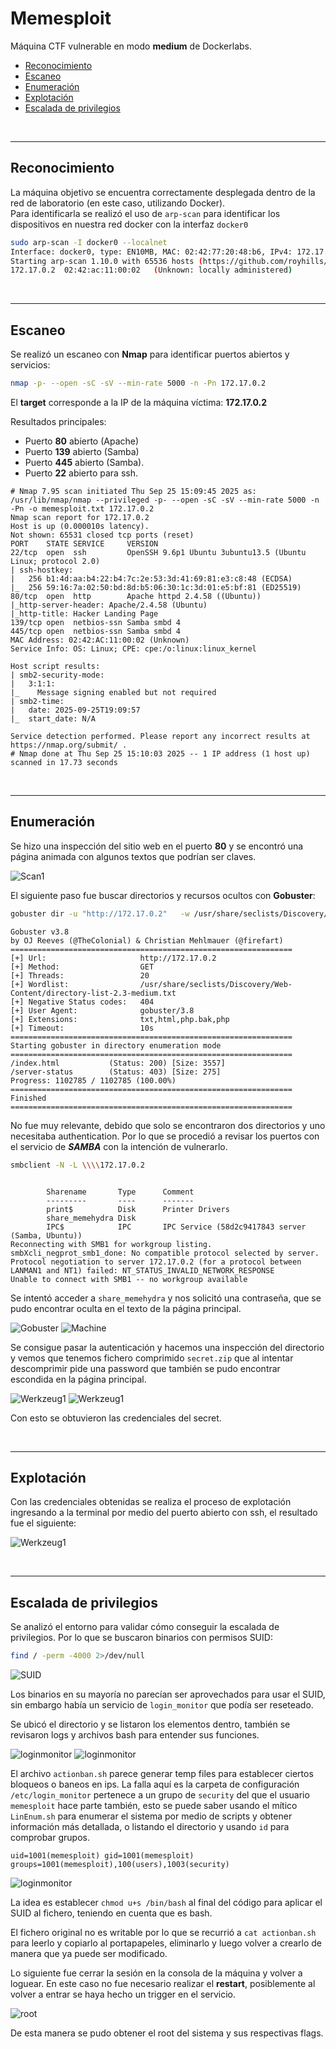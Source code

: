 # Memesploit

Máquina CTF vulnerable en modo **medium** de Dockerlabs.

- [Reconocimiento](#reconocimiento)
- [Escaneo](#escaneo)
- [Enumeración](#enumeración)
- [Explotación](#explotación)
- [Escalada de privilegios](#escalada-de-privilegios)

<br/>

---

## Reconocimiento

La máquina objetivo se encuentra correctamente desplegada dentro de la red de laboratorio (en este caso, utilizando Docker).  
Para identificarla se realizó el uso de `arp-scan` para identificar los dispositivos en nuestra red docker con la interfaz `docker0`

```bash
sudo arp-scan -I docker0 --localnet
Interface: docker0, type: EN10MB, MAC: 02:42:77:20:48:b6, IPv4: 172.17.0.1
Starting arp-scan 1.10.0 with 65536 hosts (https://github.com/royhills/arp-scan)
172.17.0.2	02:42:ac:11:00:02	(Unknown: locally administered)
```

<br/>

---

## Escaneo

Se realizó un escaneo con **Nmap** para identificar puertos abiertos y servicios:

```bash
nmap -p- --open -sC -sV --min-rate 5000 -n -Pn 172.17.0.2
```

El **target** corresponde a la IP de la máquina víctima: **172.17.0.2**

Resultados principales:

- Puerto **80** abierto (Apache)
- Puerto **139** abierto (Samba)
- Puerto **445** abierto (Samba).
- Puerto **22** abierto para ssh.

```
# Nmap 7.95 scan initiated Thu Sep 25 15:09:45 2025 as: /usr/lib/nmap/nmap --privileged -p- --open -sC -sV --min-rate 5000 -n -Pn -o memesploit.txt 172.17.0.2
Nmap scan report for 172.17.0.2
Host is up (0.000010s latency).
Not shown: 65531 closed tcp ports (reset)
PORT    STATE SERVICE     VERSION
22/tcp  open  ssh         OpenSSH 9.6p1 Ubuntu 3ubuntu13.5 (Ubuntu Linux; protocol 2.0)
| ssh-hostkey:
|   256 b1:4d:aa:b4:22:b4:7c:2e:53:3d:41:69:81:e3:c8:48 (ECDSA)
|_  256 59:16:7a:02:50:bd:8d:b5:06:30:1c:3d:01:e5:bf:81 (ED25519)
80/tcp  open  http        Apache httpd 2.4.58 ((Ubuntu))
|_http-server-header: Apache/2.4.58 (Ubuntu)
|_http-title: Hacker Landing Page
139/tcp open  netbios-ssn Samba smbd 4
445/tcp open  netbios-ssn Samba smbd 4
MAC Address: 02:42:AC:11:00:02 (Unknown)
Service Info: OS: Linux; CPE: cpe:/o:linux:linux_kernel

Host script results:
| smb2-security-mode:
|   3:1:1:
|_    Message signing enabled but not required
| smb2-time:
|   date: 2025-09-25T19:09:57
|_  start_date: N/A

Service detection performed. Please report any incorrect results at https://nmap.org/submit/ .
# Nmap done at Thu Sep 25 15:10:03 2025 -- 1 IP address (1 host up) scanned in 17.73 seconds
```

<br/>

---

## Enumeración

Se hizo una inspección del sitio web en el puerto **80** y se encontró una página animada con algunos textos que podrían ser claves.

![Scan1](https://i.imgur.com/1cpuR93.png)

El siguiente paso fue buscar directorios y recursos ocultos con **Gobuster**:

```bash
gobuster dir -u "http://172.17.0.2"   -w /usr/share/seclists/Discovery/Web-Content/directory-list-2.3-medium.txt   -t 20 -x php,txt,html,php.bak
```

```
Gobuster v3.8
by OJ Reeves (@TheColonial) & Christian Mehlmauer (@firefart)
===============================================================
[+] Url:                     http://172.17.0.2
[+] Method:                  GET
[+] Threads:                 20
[+] Wordlist:                /usr/share/seclists/Discovery/Web-Content/directory-list-2.3-medium.txt
[+] Negative Status codes:   404
[+] User Agent:              gobuster/3.8
[+] Extensions:              txt,html,php.bak,php
[+] Timeout:                 10s
===============================================================
Starting gobuster in directory enumeration mode
===============================================================
/index.html           (Status: 200) [Size: 3557]
/server-status        (Status: 403) [Size: 275]
Progress: 1102785 / 1102785 (100.00%)
===============================================================
Finished
===============================================================

```

No fue muy relevante, debido que solo se encontraron dos directorios y uno necesitaba authentication. Por lo que se procedió a revisar los puertos con el servicio de **_SAMBA_** con la intención de vulnerarlo.

```bash
smbclient -N -L \\\\172.17.0.2
```

```

        Sharename       Type      Comment
        ---------       ----      -------
        print$          Disk      Printer Drivers
        share_memehydra Disk
        IPC$            IPC       IPC Service (58d2c9417843 server (Samba, Ubuntu))
Reconnecting with SMB1 for workgroup listing.
smbXcli_negprot_smb1_done: No compatible protocol selected by server.
Protocol negotiation to server 172.17.0.2 (for a protocol between LANMAN1 and NT1) failed: NT_STATUS_INVALID_NETWORK_RESPONSE
Unable to connect with SMB1 -- no workgroup available

```

Se intentó acceder a `share_memehydra` y nos solicitó una contraseña, que se pudo encontrar oculta en el texto de la página principal.

![Gobuster](https://i.imgur.com/BheRiE2.png)
![Machine](https://i.imgur.com/eurQvnH.png)

Se consigue pasar la autenticación y hacemos una inspección del directorio y vemos que tenemos fichero comprimido `secret.zip` que al intentar descomprimir pide una password que también se pudo encontrar escondida en la página principal.

![Werkzeug1](https://i.imgur.com/W0f9pjn.png)
![Werkzeug1](https://i.imgur.com/aoXmHe4.png)

Con esto se obtuvieron las credenciales del secret.

<br/>

---

## Explotación

Con las credenciales obtenidas se realiza el proceso de explotación ingresando a la terminal por medio del puerto abierto con ssh, el resultado fue el siguiente:

![Werkzeug1](https://i.imgur.com/dXiDAhu.png)

<br/>

---

## Escalada de privilegios

Se analizó el entorno para validar cómo conseguir la escalada de privilegios. Por lo que se buscaron binarios con permisos SUID:

```bash
find / -perm -4000 2>/dev/null
```

![SUID](https://i.imgur.com/ycy5tII.png)

Los binarios en su mayoría no parecían ser aprovechados para usar el SUID, sin embargo había un servicio de `login_monitor` que podía ser reseteado.

Se ubicó el directorio y se listaron los elementos dentro, también se revisaron logs y archivos bash para entender sus funciones.

![loginmonitor](https://i.imgur.com/6TIRche.png)
![loginmonitor](https://i.imgur.com/O5zS4kC.png)

El archivo `actionban.sh` parece generar temp files para establecer ciertos bloqueos o baneos en ips. La falla aquí es la carpeta de configuración `/etc/login_monitor` pertenece a un grupo de `security` del que el usuario `memesploit` hace parte también, esto se puede saber usando el mítico `LinEnum.sh` para enumerar el sistema por medio de scripts y obtener información más detallada, o listando el directorio y usando `id` para comprobar grupos.

```
uid=1001(memesploit) gid=1001(memesploit) groups=1001(memesploit),100(users),1003(security)
```

![loginmonitor](https://i.imgur.com/AqBEESS.png)

La idea es establecer `chmod u+s /bin/bash` al final del código para aplicar el SUID al fichero, teniendo en cuenta que es bash.

El fichero original no es writable por lo que se recurrió a `cat actionban.sh` para leerlo y copiarlo al portapapeles, eliminarlo y luego volver a crearlo de manera que ya puede ser modificado.

Lo siguiente fue cerrar la sesión en la consola de la máquina y volver a loguear. En este caso no fue necesario realizar el **restart**, posiblemente al volver a entrar se haya hecho un trigger en el servicio.

![root](https://i.imgur.com/SDljfkH.png)

De esta manera se pudo obtener el root del sistema y sus respectivas flags.
